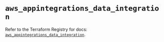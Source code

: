 # `aws_appintegrations_data_integration`

Refer to the Terraform Registry for docs: [`aws_appintegrations_data_integration`](https://registry.terraform.io/providers/hashicorp/aws/5.94.0/docs/resources/appintegrations_data_integration).
